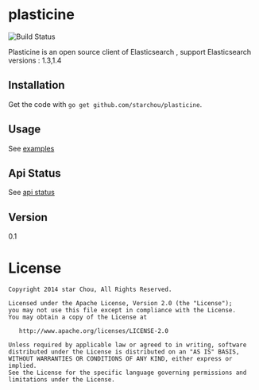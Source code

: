 plasticine
==========

![Build Status](https://drone.io/github.com/starchou/plasticine/status.png)

Plasticine is an open source client of Elasticsearch , support Elasticsearch versions : 1.3,1.4

## Installation

Get the code with `go get github.com/starchou/plasticine`.

## Usage

See [examples](https://github.com/starchou/plasticine/blob/master/examples/main.go)

## Api Status

See [api status](https://github.com/starchou/plasticine/blob/master/STATUS.md)

## Version

0.1

License
=======
    Copyright 2014 star Chou, All Rights Reserved.

    Licensed under the Apache License, Version 2.0 (the "License");
    you may not use this file except in compliance with the License.
    You may obtain a copy of the License at

       http://www.apache.org/licenses/LICENSE-2.0

    Unless required by applicable law or agreed to in writing, software
    distributed under the License is distributed on an "AS IS" BASIS,
    WITHOUT WARRANTIES OR CONDITIONS OF ANY KIND, either express or implied.
    See the License for the specific language governing permissions and
    limitations under the License.
